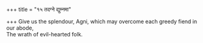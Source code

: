+++
title = "१५ तदग्ने द्युम्नमा"

+++
Give us the splendour, Agni, which may overcome each greedy fiend in our abode,  
     The wrath of evil-hearted folk.